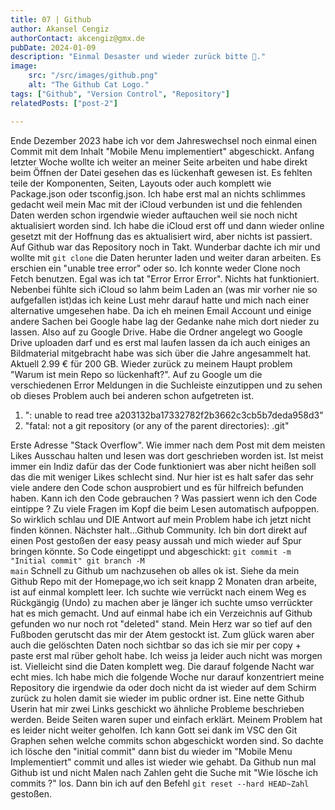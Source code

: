 ```yaml
---
title: 07 | Github 
author: Akansel Cengiz
authorContact: akcengiz@gmx.de
pubDate: 2024-01-09
description: "Einmal Desaster und wieder zurück bitte 🥵."
image:
    src: "/src/images/github.png"
    alt: "The Github Cat Logo."
tags: ["Github", "Version Control", "Repository"]
relatedPosts: ["post-2"]

---
```



Ende Dezember 2023 habe ich vor dem Jahreswechsel noch einmal einen Commit mit dem Inhalt "Mobile Menu implementiert" abgeschickt.
Anfang letzter Woche wollte ich weiter an meiner Seite arbeiten und habe direkt beim Öffnen der Datei gesehen das es lückenhaft gewesen ist.
Es fehlten teile der Komponenten, Seiten, Layouts oder auch komplett wie Package.json oder tsconfig.json.
Ich habe erst mal an nichts schlimmes gedacht weil mein Mac mit der iCloud verbunden ist und die fehlenden Daten werden schon irgendwie wieder auftauchen
weil sie noch nicht aktualisiert worden sind.
Ich habe die iCloud erst off und dann wieder online gesetzt mit der Hoffnung das es aktualisiert wird, aber nichts ist passiert.
Auf Github war das Repository noch in Takt.
Wunderbar dachte ich mir und wollte mit <code>git clone</code> die Daten herunter laden und weiter daran arbeiten.
Es erschien ein "unable tree error" oder so. Ich konnte weder Clone noch Fetch benutzen. 
Egal was ich tat "Error Error Error".
Nichts hat funktioniert.
Nebenbei fühlte sich iCloud so lahm beim Laden an (was mir vorher nie so aufgefallen ist)das ich keine Lust mehr darauf hatte und mich nach einer alternative umgesehen habe.
Da ich eh meinen Email Account und einige andere Sachen bei Google habe lag der Gedanke nahe mich dort nieder zu lassen.
Also auf zu Google Drive.
Habe die Ordner angelegt wo Google Drive uploaden darf und es erst mal laufen lassen da ich auch einiges an Bildmaterial mitgebracht habe was sich über die Jahre angesammelt hat.
Aktuell 2.99 € für 200 GB.
Wieder zurück zu meinem Haupt problem "Warum ist mein Repo so lückenhaft?".
Auf zu Google um die verschiedenen Error Meldungen in die Suchleiste einzutippen und zu sehen ob dieses Problem auch bei anderen schon aufgetreten ist.
1. ": unable to read tree a203132ba17332782f2b3662c3cb5b7deda958d3"
2. "fatal: not a git repository (or any of the parent directories): .git"

Erste Adresse "Stack Overflow".
Wie immer nach dem Post mit dem meisten Likes Ausschau halten und lesen was dort geschrieben worden ist.
Ist meist immer ein Indiz dafür das der Code funktioniert was aber nicht heißen soll das die mit weniger Likes schlecht sind. 
Nur hier ist es halt safer das sehr viele andere den Code schon ausprobiert und es für hilfreich befunden haben.
Kann ich den Code gebrauchen ? Was passiert wenn ich den Code eintippe ? 
Zu viele Fragen im Kopf die beim Lesen automatisch aufpoppen.
So wirklich schlau und DIE Antwort auf mein Problem habe ich jetzt nicht finden können.
Nächster halt...Github Community.
Ich bin dort direkt auf einen Post gestoßen der easy peasy aussah und mich wieder auf Spur bringen könnte.
So Code eingetippt und abgeschickt:
<code>git commit -m "Initial commit"
git branch -M main</code>
Schnell zu Github um nachzusehen ob alles ok ist.
Siehe da mein Github Repo mit der Homepage,wo ich seit knapp 2 Monaten dran arbeite, ist auf einmal komplett leer.
Ich suchte wie verrückt nach einem Weg es Rückgängig (Undo) zu machen aber je länger ich suchte umso verrückter hat es mich gemacht.
Und auf einmal habe ich ein Verzeichnis auf Github gefunden wo nur noch rot "deleted" stand.
Mein Herz war so tief auf den Fußboden gerutscht das mir der Atem gestockt ist.
Zum glück waren aber auch die gelöschten Daten noch sichtbar so das ich sie mir per copy + paste erst mal rüber geholt habe.
Ich weiss ja leider auch nicht was morgen ist. 
Vielleicht sind die Daten komplett weg.
Die darauf folgende Nacht war echt mies.
Ich habe mich die folgende Woche nur darauf konzentriert meine Repository die irgendwie da oder doch nicht da ist wieder auf dem Schirm zurück zu holen damit sie wieder im public ordner ist.
Eine nette Github Userin hat mir zwei Links geschickt wo ähnliche Probleme beschrieben werden.
Beide Seiten waren super und einfach erklärt.
Meinem Problem hat es leider nicht weiter geholfen.
Ich kann Gott sei dank im VSC den Git Graphen sehen welche commits schon abgeschickt worden sind.
So dachte ich lösche den "initial commit" dann bist du wieder im "Mobile Menu Implementiert" commit und alles ist wieder wie gehabt.
Da Github nun mal Github ist und nicht Malen nach Zahlen geht die Suche mit "Wie lösche ich commits ?" los.
Dann bin ich auf den Befehl <code>git reset --hard HEAD~Zahl</code> gestoßen.

